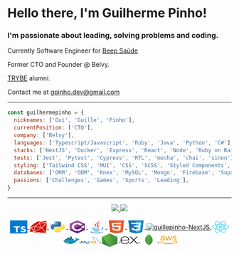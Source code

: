 # Hello there, I'm Guilherme Pinho!

### I'm passionate about **leading**, **solving problems** and **coding**.

Currently Software Engineer for <a href="https://beepsaude.com.br/">Beep Saúde</a>

Former CTO and Founder @ Belvy.

<a href="https://www.betrybe.com/">TRYBE</a> alumni.

Contact me at gpinho.dev@gmail.com

---

```javascript
const guilhermepinho = {
  nicknames: ['Gui', 'Guille', 'Pinho'],
  currentPosition: ['CTO'],
  company: ['Belvy'],
  languages: ['Typescript/Javascript', 'Ruby', 'Java', 'Python', 'C#'],
  stacks: ['NextJS', 'Docker', 'Express', 'React', 'Node', 'Ruby on Rails', 'Nest.JS', 'Next.JS', 'Discord', 'AWS Cloud Computing', 'Terraform'],
  tests: ['Jest', 'Pytest', 'Cypress', 'RTL', 'mocha', 'chai', 'sinon'], 
  styling: ['Tailwind CSS', 'MUI', 'CSS', 'SCSS', 'Styled Components', 'ESLint'],
  databases: ['ORM', 'ODM', 'Knex', 'MySQL', 'Mongo', 'Firebase', 'Supabase'],
  passions: ['Challenges', 'Games', 'Sports', 'Leading'],
}
```
---

<div align="center">
  <a href="https://github.com/guillepinho">
  <img height="160em" src="https://github-readme-stats.vercel.app/api?username=guillepinho&show_icons=true&theme=dracula&include_all_commits=true&count_private=true"/>
  <img height="160em" src="https://github-readme-stats.vercel.app/api/top-langs/?username=guillepinho&layout=compact&langs_count=7&theme=dracula"/>
</div>

<div style="display: inline_block" align="center"><br>
  <img align="center" alt="guillepinho-Js" height="30" width="40" src="https://raw.githubusercontent.com/devicons/devicon/master/icons/typescript/typescript-plain.svg">
  <img align="center" alt="guillepinho-rb" height="30" width="40" src="https://github.com/devicons/devicon/blob/master/icons/ruby/ruby-plain.svg">
  <img align="center" alt="guillepinho-py" height="30" width="40" src="https://raw.githubusercontent.com/devicons/devicon/master/icons/python/python-original.svg">
  <img align="center" alt="guillepinho-cs" height="30" width="40" src="https://raw.githubusercontent.com/devicons/devicon/master/icons/csharp/csharp-original.svg">
  <img align="center" alt="guillepinho-Node" height="30" width="40" src="https://github.com/devicons/devicon/blob/master/icons/java/java-original.svg">
  <img align="center" alt="guillepinho-HTML" height="30" width="40" src="https://raw.githubusercontent.com/devicons/devicon/master/icons/html5/html5-original.svg">
  <img align="center" alt="guillepinho-CSS" height="30" width="40" src="https://raw.githubusercontent.com/devicons/devicon/master/icons/css3/css3-original.svg">
  <img align="center" alt="guillepinho-NextJS" height="30" width="40" src="https://cdn.jsdelivr.net/gh/devicons/devicon/icons/nextjs/nextjs-original.svg" />        
  <img align="center" alt="guillepinho-React" height="30" width="40" src="https://raw.githubusercontent.com/devicons/devicon/master/icons/react/react-original.svg">
  <img align="center" alt="guillepinho-Docker" height="30" width="40" src="https://github.com/devicons/devicon/blob/master/icons/docker/docker-original.svg">
  <img align="center" alt="guillepinho-SQL" height="30" width="40" src="https://github.com/devicons/devicon/blob/master/icons/mysql/mysql-original-wordmark.svg">
  <img align="center" alt="guillepinho-Node" height="30" width="40" src="https://github.com/devicons/devicon/blob/master/icons/nodejs/nodejs-original.svg">
  <img align="center" alt="guillepinho-Express" height="30" width="40" src="https://github.com/devicons/devicon/blob/master/icons/express/express-original.svg">
  <img align="center" alt="guillepinho-Mongo" height="30" width="40" src="https://github.com/devicons/devicon/blob/master/icons/mongodb/mongodb-original.svg">
  <img align="center" alt="guillepinho-aws" height="30" width="40" src="https://raw.githubusercontent.com/devicons/devicon/master/icons/amazonwebservices/amazonwebservices-plain-wordmark.svg">
</div>
  
